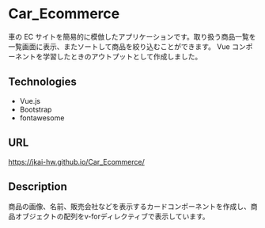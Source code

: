 # Car_Ecommerce
車の EC サイトを簡易的に模倣したアプリケーションです。取り扱う商品一覧を一覧画面に表示、またソートして商品を絞り込むことができます。
Vue コンポーネントを学習したときのアウトプットとして作成しました。

## Technologies
- Vue.js
- Bootstrap
- fontawesome

## URL
https://jkai-hw.github.io/Car_Ecommerce/

## Description
商品の画像、名前、販売会社などを表示するカードコンポーネントを作成し、商品オブジェクトの配列をv-forディレクティブで表示しています。
